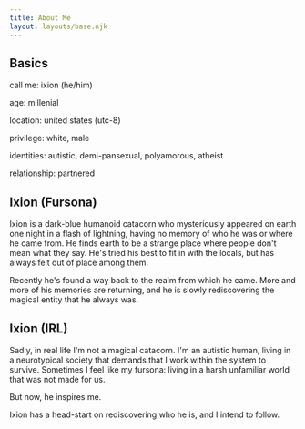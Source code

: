 ```yaml
---
title: About Me
layout: layouts/base.njk
---
```


## Basics

call me: ixion (he/him)

age: millenial

location: united states (utc-8)

privilege: white, male

identities: autistic, demi-pansexual, polyamorous, atheist

relationship: partnered


## Ixion (Fursona)

Ixion is a dark-blue humanoid catacorn who mysteriously appeared on earth one night in a flash of lightning, having no memory of who he was or where he came from. He finds earth to be a strange place where people don't mean what they say. He's tried his best to fit in with the locals, but has always felt out of place among them.

Recently he's found a way back to the realm from which he came. More and more of his memories are returning, and he is slowly rediscovering the magical entity that he always was.

## Ixion (IRL)

Sadly, in real life I'm not a magical catacorn. I'm an autistic human, living in a neurotypical society that demands that I work within the system to survive. Sometimes I feel like my fursona: living in a harsh unfamiliar world that was not made for us.

But now, he inspires me.

Ixion has a head-start on rediscovering who he is, and I intend to follow.